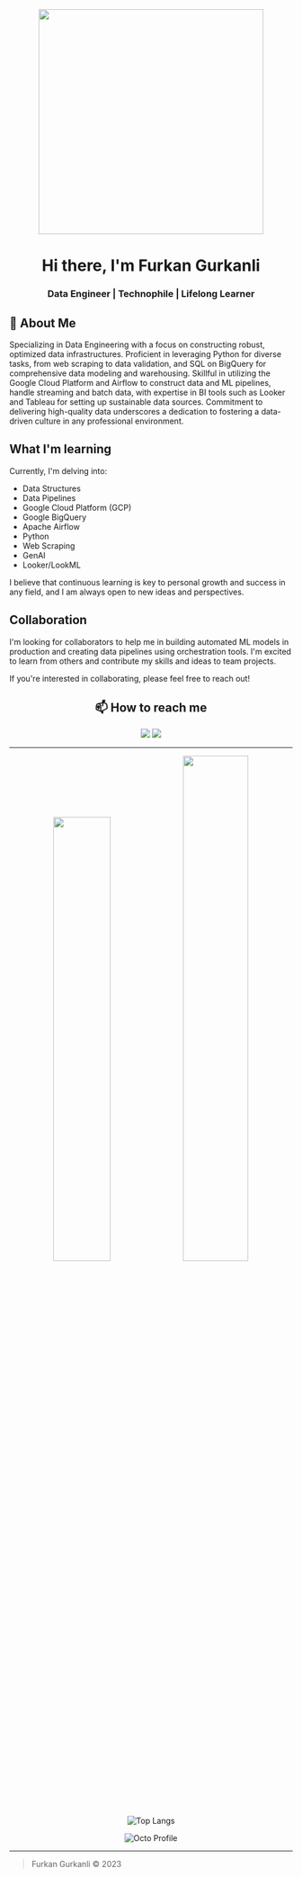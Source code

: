 <div align="center">
    <img src="https://media.istockphoto.com/id/1278527193/vector/vector-illustration-of-a-man-sitting-at-a-computer-a-system-administrator-in-a-data-center.jpg?s=612x612&w=0&k=20&c=w5XT-bIa4ceeHyVkBuomxW4qMWmi3sQC0XZ_9jzF_QY=" width="400px">
    <h1>Hi there, I'm Furkan Gurkanli</h1>
    <h3>Data Engineer | Technophile | Lifelong Learner</h3>
</div>


## 👀 About Me

Specializing in Data Engineering with a focus on constructing robust, optimized data infrastructures. Proficient in leveraging Python for diverse tasks, from web scraping to data validation, and SQL on BigQuery for comprehensive data modeling and warehousing. Skillful in utilizing the Google Cloud Platform and Airflow to construct data and ML pipelines, handle streaming and batch data, with expertise in BI tools such as Looker and Tableau for setting up sustainable data sources. Commitment to delivering high-quality data underscores a dedication to fostering a data-driven culture in any professional environment.

## What I'm learning

Currently, I'm delving into:

- Data Structures
- Data Pipelines
- Google Cloud Platform (GCP)
- Google BigQuery
- Apache Airflow
- Python
- Web Scraping
- GenAI
- Looker/LookML

I believe that continuous learning is key to personal growth and success in any field, and I am always open to new ideas and perspectives. 

## Collaboration

I'm looking for collaborators to help me in building automated ML models in production and creating data pipelines using orchestration tools. I'm excited to learn from others and contribute my skills and ideas to team projects.

If you're interested in collaborating, please feel free to reach out!

<div align="center">

## 📫 How to reach me

[<img src="https://img.shields.io/badge/-LinkedIn-blue?style=flat&logo=Linkedin&logoColor=white"/>](https://www.linkedin.com/in/fgurkanli/) [<img src="https://img.shields.io/badge/-GitHub-181717?style=flat&logo=github"/>](https://github.com/furkangr)

</div>

---

<p align="center">
  <img width="45%" src="https://github-readme-stats.vercel.app/api?username=furkangr&show_icons=true&theme=tokyonight" />
  <img width="48%" src="https://github-readme-streak-stats.herokuapp.com/?user=furkangr&theme=tokyonight" />
</p>

<p align="center">
  <img src="https://github-readme-stats.vercel.app/api/top-langs/?username=furkangr&theme=tokyonight" alt="Top Langs"/>
</p>

<p align="center">
  <img src="https://cardivo.vercel.app/api?name=furkangr&description=Data%20Engineer,%20Python%20Developer,%20Learner&avatar=https://github.com/furkangr.png&cover=https://coverfiles.alphacoders.com/123/123388.jpg&theme=React&fontSize=100px" alt="Octo Profile"/>
</p>

---

> Furkan Gurkanli © 2023



<!---
furkangr/furkangr is a ✨ special ✨ repository because its `README.md` (this file) appears on your GitHub profile.
You can click the Preview link to take a look at your changes.
--->
